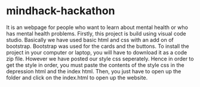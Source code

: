 # mindhack-hackathon
It is an webpage for people who want to learn about mental health or who has mental health problems.
Firstly, this project is build using visual code studio. Basically we have used basic html and css with an add on of bootstrap. Bootstrap was used for the cards and the buttons. To install the project in your computer or laptop, you will have to download it as a code zip file. However we have posted our style css seperately. Hence in order to get the style in order, you must paste the contents of the style css in the depression html and the index html.
Then, you just have to open up the folder and click on the index.html to open up the website.
